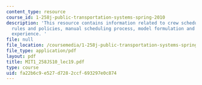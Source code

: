 ```yaml
---
content_type: resource
course_id: 1-258j-public-transportation-systems-spring-2010
description: 'This resource contains information related to crew scheduling, work
  rules and policies, manual scheduling process, model formulation and automated scheduling
  experience. '
file: null
file_location: /coursemedia/1-258j-public-transportation-systems-spring-2010/fa22b6c9e527d7282ccf693297e0c874_MIT1_258JS10_lec19.pdf
file_type: application/pdf
layout: pdf
title: MIT1_258JS10_lec19.pdf
type: course
uid: fa22b6c9-e527-d728-2ccf-693297e0c874
---
```

